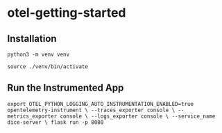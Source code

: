 # otel-getting-started

## Installation
`python3 -m venv venv`

`source ./venv/bin/activate`

## Run the Instrumented App
`export OTEL_PYTHON_LOGGING_AUTO_INSTRUMENTATION_ENABLED=true
opentelemetry-instrument \
    --traces_exporter console \
    --metrics_exporter console \
    --logs_exporter console \
    --service_name dice-server \
    flask run -p 8080`
